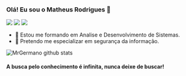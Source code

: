 ### Olá! Eu sou o Matheus Rodrigues 👋

[<img src="https://img.shields.io/badge/linkedin-%230077B5.svg?&style=for-the-badge&logo=linkedin&logoColor=white" />](https://www.linkedin.com/in/USERNAME/) [<img src = "https://img.shields.io/badge/instagram-%23E4405F.svg?&style=for-the-badge&logo=instagram&logoColor=white">](https://www.instagram.com/USERNAME/) [<img src = "https://img.shields.io/badge/facebook-%231877F2.svg?&style=for-the-badge&logo=facebook&logoColor=white">](https://www.facebook.com/USERNAME)

- 🔭 Estou me formando em Analise e Desenvolvimento de Sistemas.
- 🌱 Pretendo me especializar em segurança da informação. 

![MrGermano github stats](https://github-readme-stats.vercel.app/api?username=MrGermano)

#### A busca pelo conhecimento é infinita, nunca deixe de buscar!
